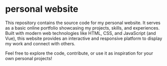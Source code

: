 # personal website
This repository contains the source code for my personal website. It serves as a basic online portfolio showcasing my projects, skills, and experiences. Built with modern web technologies like HTML, CSS, and JavaScript (and Vue), this website provides an interactive and responsive platform to display my work and connect with others.

Feel free to explore the code, contribute, or use it as inspiration for your own personal projects!
